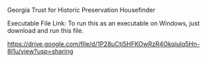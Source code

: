 Georgia Trust for Historic Preservation Housefinder

Executable File Link:
To run this as an executable on Windows, just download and run this file.

https://drive.google.com/file/d/1P28uCtj5HFKOwRzR4Okqiulq5Hn-8l1u/view?usp=sharing